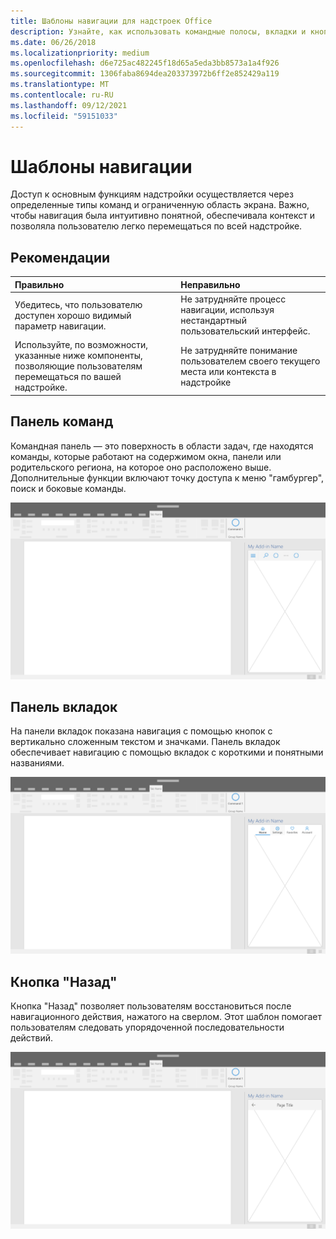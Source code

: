 ```yaml
---
title: Шаблоны навигации для надстроек Office
description: Узнайте, как использовать командные полосы, вкладки и кнопки назад для разработки навигации Office надстройки.
ms.date: 06/26/2018
ms.localizationpriority: medium
ms.openlocfilehash: d6e725ac482245f18d65a5eda3bb8573a1a4f926
ms.sourcegitcommit: 1306faba8694dea203373972b6ff2e852429a119
ms.translationtype: MT
ms.contentlocale: ru-RU
ms.lasthandoff: 09/12/2021
ms.locfileid: "59151033"
---
```

# <a name="navigation-patterns"></a>Шаблоны навигации

Доступ к основным функциям надстройки осуществляется через определенные типы команд и ограниченную область экрана. Важно, чтобы навигация была интуитивно понятной, обеспечивала контекст и позволяла пользователю легко перемещаться по всей надстройке.

## <a name="best-practices"></a>Рекомендации

| Правильно    | Неправильно |
| :---- | :---- |
| Убедитесь, что пользователю доступен хорошо видимый параметр навигации. | Не затрудняйте процесс навигации, используя нестандартный пользовательский интерфейс.
| Используйте, по возможности, указанные ниже компоненты, позволяющие пользователям перемещаться по вашей надстройке. | Не затрудняйте понимание пользователем своего текущего места или контекста в надстройке

## <a name="command-bar"></a>Панель команд

Командная панель — это поверхность в области задач, где находятся команды, которые работают на содержимом окна, панели или родительского региона, на которое оно расположено выше. Дополнительные функции включают точку доступа к меню "гамбургер", поиск и боковые команды.

![Иллюстрация, показывающая панели команд в области задач Office настольного приложения. В этом примере показана командная планка непосредственно под именем надстройки, которая включает меню гамбургера и поиск.](../images/add-in-command-bar.png)

## <a name="tab-bar"></a>Панель вкладок

На панели вкладок показана навигация с помощью кнопок с вертикально сложенным текстом и значками. Панель вкладок обеспечивает навигацию с помощью вкладок с короткими и понятными названиями.

![Иллюстрация, показывающая планку вкладок в области задач Office настольного приложения. В этом примере показана планка вкладок непосредственно под именем надстройки с вкладками "Главная", "Параметры", "Избранное" и "Учетная запись".](../images/add-in-tab-bar.png)

## <a name="back-button"></a>Кнопка "Назад"

Кнопка "Назад" позволяет пользователям восстановиться после навигационного действия, нажатого на сверлом. Этот шаблон помогает пользователям следовать упорядоченной последовательности действий.

![Иллюстрация, показывающая кнопку назад в области задач Office настольного приложения. В этом примере показана кнопка "Назад" сразу под именем надстройки в верхнем левом ок.](../images/add-in-back-button.png)
